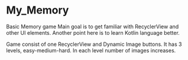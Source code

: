 # My_Memory

Basic Memory game
Main goal is to get familiar with RecyclerView and other UI elements. 
Another point here is to learn Kotlin language better.

Game consist of one RecyclerView and Dynamic Image buttons. It has 3 levels, easy-medium-hard. In each level number of images increases. 
